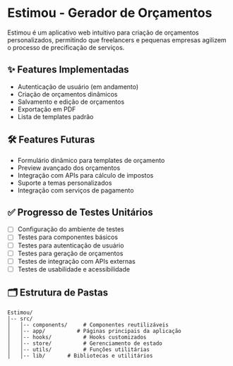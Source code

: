 # Estimou - Gerador de Orçamentos

Estimou é um aplicativo web intuitivo para criação de orçamentos personalizados, permitindo que freelancers e pequenas empresas agilizem o processo de precificação de serviços.

## ✨ Features Implementadas

- Autenticação de usuário (em andamento)
- Criação de orçamentos dinâmicos
- Salvamento e edição de orçamentos
- Exportação em PDF
- Lista de templates padrão

## 🛠️ Features Futuras

- Formulário dinâmico para templates de orçamento
- Preview avançado dos orçamentos
- Integração com APIs para cálculo de impostos
- Suporte a temas personalizados
- Integração com serviços de pagamento

## ✅ Progresso de Testes Unitários

- [ ] Configuração do ambiente de testes
- [ ] Testes para componentes básicos
- [ ] Testes para autenticação de usuário
- [ ] Testes para geração de orçamentos
- [ ] Testes de integração com APIs externas
- [ ] Testes de usabilidade e acessibilidade

## 🗂️ Estrutura de Pastas

```
Estimou/
│-- src/
│   │-- components/     # Componentes reutilizáveis
│   │-- app/          # Páginas principais da aplicação
│   │-- hooks/          # Hooks customizados
│   │-- store/          # Gerenciamento de estado
│   │-- utils/          # Funções utilitárias
│   │-- lib/       # Bibliotecas e utilitários
```
